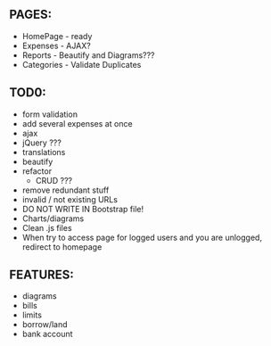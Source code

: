 PAGES:
------

* HomePage - ready
* Expenses - AJAX?
* Reports - Beautify and Diagrams???
* Categories - Validate Duplicates


TOD0:
-----

* form validation
* add several expenses at once
* ajax
* jQuery ???
* translations
* beautify
* refactor
  * CRUD ???
* remove redundant stuff
* invalid / not existing URLs
* DO NOT WRITE IN Bootstrap file!
* Charts/diagrams
* Clean .js files
* When try to access page for logged users and you are unlogged, redirect to homepage

FEATURES:
---------

* diagrams
* bills
* limits
* borrow/land
* bank account
